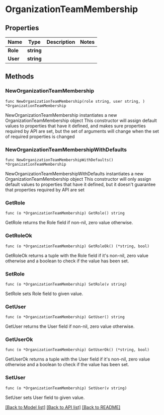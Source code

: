 # OrganizationTeamMembership

## Properties

Name | Type | Description | Notes
------------ | ------------- | ------------- | -------------
**Role** | **string** |  | 
**User** | **string** |  | 

## Methods

### NewOrganizationTeamMembership

`func NewOrganizationTeamMembership(role string, user string, ) *OrganizationTeamMembership`

NewOrganizationTeamMembership instantiates a new OrganizationTeamMembership object
This constructor will assign default values to properties that have it defined,
and makes sure properties required by API are set, but the set of arguments
will change when the set of required properties is changed

### NewOrganizationTeamMembershipWithDefaults

`func NewOrganizationTeamMembershipWithDefaults() *OrganizationTeamMembership`

NewOrganizationTeamMembershipWithDefaults instantiates a new OrganizationTeamMembership object
This constructor will only assign default values to properties that have it defined,
but it doesn't guarantee that properties required by API are set

### GetRole

`func (o *OrganizationTeamMembership) GetRole() string`

GetRole returns the Role field if non-nil, zero value otherwise.

### GetRoleOk

`func (o *OrganizationTeamMembership) GetRoleOk() (*string, bool)`

GetRoleOk returns a tuple with the Role field if it's non-nil, zero value otherwise
and a boolean to check if the value has been set.

### SetRole

`func (o *OrganizationTeamMembership) SetRole(v string)`

SetRole sets Role field to given value.


### GetUser

`func (o *OrganizationTeamMembership) GetUser() string`

GetUser returns the User field if non-nil, zero value otherwise.

### GetUserOk

`func (o *OrganizationTeamMembership) GetUserOk() (*string, bool)`

GetUserOk returns a tuple with the User field if it's non-nil, zero value otherwise
and a boolean to check if the value has been set.

### SetUser

`func (o *OrganizationTeamMembership) SetUser(v string)`

SetUser sets User field to given value.



[[Back to Model list]](../README.md#documentation-for-models) [[Back to API list]](../README.md#documentation-for-api-endpoints) [[Back to README]](../README.md)


